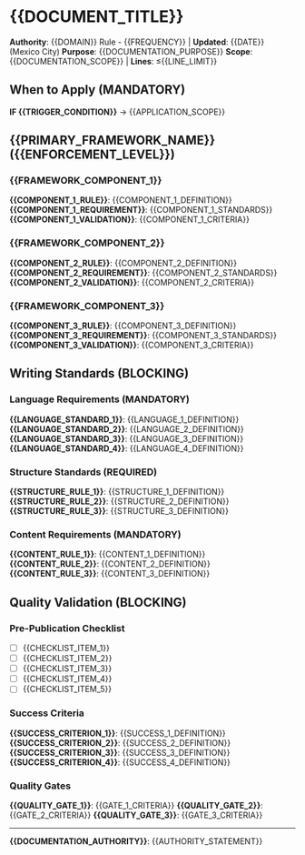 # {{DOCUMENT_TITLE}}

**Authority**: {{DOMAIN}} Rule - {{FREQUENCY}} | **Updated**: {{DATE}} (Mexico City)
**Purpose**: {{DOCUMENTATION_PURPOSE}}
**Scope**: {{DOCUMENTATION_SCOPE}} | **Lines**: ≤{{LINE_LIMIT}}

## When to Apply (MANDATORY)
**IF {{TRIGGER_CONDITION}}** → {{APPLICATION_SCOPE}}

## {{PRIMARY_FRAMEWORK_NAME}} ({{ENFORCEMENT_LEVEL}})

### {{FRAMEWORK_COMPONENT_1}}
**{{COMPONENT_1_RULE}}**: {{COMPONENT_1_DEFINITION}}
**{{COMPONENT_1_REQUIREMENT}}**: {{COMPONENT_1_STANDARDS}}
**{{COMPONENT_1_VALIDATION}}**: {{COMPONENT_1_CRITERIA}}

### {{FRAMEWORK_COMPONENT_2}}
**{{COMPONENT_2_RULE}}**: {{COMPONENT_2_DEFINITION}}
**{{COMPONENT_2_REQUIREMENT}}**: {{COMPONENT_2_STANDARDS}}
**{{COMPONENT_2_VALIDATION}}**: {{COMPONENT_2_CRITERIA}}

### {{FRAMEWORK_COMPONENT_3}}
**{{COMPONENT_3_RULE}}**: {{COMPONENT_3_DEFINITION}}
**{{COMPONENT_3_REQUIREMENT}}**: {{COMPONENT_3_STANDARDS}}
**{{COMPONENT_3_VALIDATION}}**: {{COMPONENT_3_CRITERIA}}

## Writing Standards (BLOCKING)

### Language Requirements (MANDATORY)
**{{LANGUAGE_STANDARD_1}}**: {{LANGUAGE_1_DEFINITION}}
**{{LANGUAGE_STANDARD_2}}**: {{LANGUAGE_2_DEFINITION}}
**{{LANGUAGE_STANDARD_3}}**: {{LANGUAGE_3_DEFINITION}}
**{{LANGUAGE_STANDARD_4}}**: {{LANGUAGE_4_DEFINITION}}

### Structure Standards (REQUIRED)
**{{STRUCTURE_RULE_1}}**: {{STRUCTURE_1_DEFINITION}}
**{{STRUCTURE_RULE_2}}**: {{STRUCTURE_2_DEFINITION}}
**{{STRUCTURE_RULE_3}}**: {{STRUCTURE_3_DEFINITION}}

### Content Requirements (MANDATORY)
**{{CONTENT_RULE_1}}**: {{CONTENT_1_DEFINITION}}
**{{CONTENT_RULE_2}}**: {{CONTENT_2_DEFINITION}}
**{{CONTENT_RULE_3}}**: {{CONTENT_3_DEFINITION}}

## Quality Validation (BLOCKING)

### Pre-Publication Checklist
- [ ] {{CHECKLIST_ITEM_1}}
- [ ] {{CHECKLIST_ITEM_2}}
- [ ] {{CHECKLIST_ITEM_3}}
- [ ] {{CHECKLIST_ITEM_4}}
- [ ] {{CHECKLIST_ITEM_5}}

### Success Criteria
**{{SUCCESS_CRITERION_1}}**: {{SUCCESS_1_DEFINITION}}
**{{SUCCESS_CRITERION_2}}**: {{SUCCESS_2_DEFINITION}}
**{{SUCCESS_CRITERION_3}}**: {{SUCCESS_3_DEFINITION}}
**{{SUCCESS_CRITERION_4}}**: {{SUCCESS_4_DEFINITION}}

### Quality Gates
**{{QUALITY_GATE_1}}**: {{GATE_1_CRITERIA}}
**{{QUALITY_GATE_2}}**: {{GATE_2_CRITERIA}}
**{{QUALITY_GATE_3}}**: {{GATE_3_CRITERIA}}

---

**{{DOCUMENTATION_AUTHORITY}}**: {{AUTHORITY_STATEMENT}}